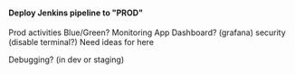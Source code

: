#### Deploy Jenkins pipeline to "PROD"

Prod activities
Blue/Green?
Monitoring
App Dashboard? (grafana)
security (disable terminal?)
Need ideas for  here


Debugging? (in dev or staging)


